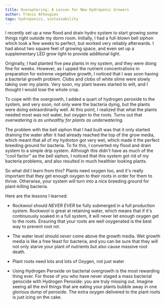 ```yaml
---
title: Overwatering: A Lesson for New Hydroponic Growers
author: Travis Athougies
tags: hydroponics, sustainability
---
```


I recently set up a new flood and drain hydro system to start growing some things right outside my dorm room. Initially, I had a full-blown bell siphon which took a few weeks to perfect, but worked very reliably afterwards. I had about two square feet of growing space, and even set up a supplementary LED grow light to provide additional light.

Originally, I had planted five pea plants in my system, and they were doing fine for weeks. However, as I upped the nutrient concentrations in preparation for extreme vegetative growth, I noticed that I was soon having a bacterial growth problem. Clobs and clobs of white slime were slowly taking over my plants. Very soon, my plant leaves started to wilt, and I thought I would lose the whole crop.

To cope with the overgrowth, I added a quart of hydrogen peroxide to the system, and very soon, not only were the bacteria dying, but the plants were doing extraordinarily well. At this point, I realized that what the plants needed most was not water, but oxygen to the roots. Turns out that _overwatering is as unhealthy for plants as underwatering._

The problem with the bell siphon that I had built was that it only started draining the water after it had already reached the top of the grow media, which meant that all of my hydroton got very wet, which made it the perfect breeding ground for bacteria. To fix this, I converted my flood and drain system to a simple drip system. Although this didn't have as much of the "cool factor" as the bell siphon, I noticed that this system got rid of my bacteria problems, and also resulted in much healthier looking plants.

So what did I learn from this? Plants need oxygen too, and it's really important that they get enough oxygen to their roots in order for them to thrive. Otherwise, your system will turn into a nice breeding ground for plant-killing bacteria.

Here are the lessons I learned:

* Rockwool should _NEVER EVER_ be fully submerged in a full production system. Rockwool is great at retaining water, which means that if it's continuously soaked in a full system, it will never let enough oxygen get to the roots. Ensuring that your roots are well oxygenated is the best way to prevent root rot.

* The water level should _never_ come above the growth media. Wet growth media is like a free feast for bacteria, and you can be sure that they will not only starve your plant of nutrients but also cause massive root death.

* Plant roots need lots and lots of Oxygen, not just water

* Using Hydrogen Peroxide on bacterial overgrowth is the most rewarding thing ever. For those of you who have never staged a mass bacterial genocide with Hydrogen Peroxide: you are truly missing out. Imagine seeing all the evil things that are eating your plants bubble away in one glorious dump of peroxide. The extra oxygen delivered to the plant roots is just icing on the cake.
